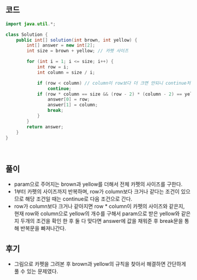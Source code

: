 ## 코드
```java
import java.util.*;

class Solution {
    public int[] solution(int brown, int yellow) {
        int[] answer = new int[2];
        int size = brown + yellow; // 카펫 사이즈

        for (int i = 1; i <= size; i++) {
            int row = i;
            int column = size / i;

            if (row < column) // column이 row보다 더 크면 안되니 continue처리
                continue;
            if (row * column == size && (row - 2) * (column - 2) == yellow) { // 사이즈가 row * column과 같고 yellow의 크기가 param이 맞을 때
                answer[0] = row;
                answer[1] = column;
                break;
            }
        }
        return answer;
    }   
}

```

<br>

## 풀이
* param으로 주어지는 brown과 yellow를 더해서 전체 카펫의 사이즈를 구한다.
* 1부터 카펫의 사이즈까지 반복하며, row가 column보다 크거나 같다는 조건이 있으므로 해당 조건일 때는 continue로 다음 조건으로 간다.
* row가 column보다 크거나 같아지면 row * column이 카펫의 사이즈와 같은지, 현재 row와 column으로 yellow의 개수를 구해서 param으로 받은 yellow와 같은지 두개의 조건을 확인 한 후 둘 다 맞다면 answer에 값을 채워준 후 break문을 통해 반복문을 빠져나간다.


## 후기
* 그림으로 카펫을 그려본 후 brown과 yellow의 규칙을 찾아서 해결하면 간단하게 풀 수 있는 문제였다.
